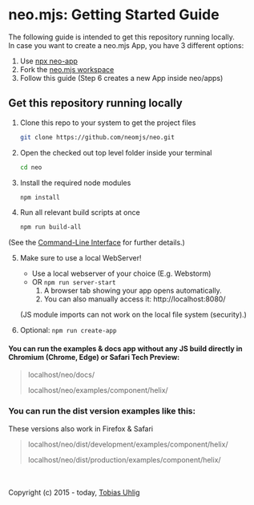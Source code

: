 # neo.mjs: Getting Started Guide
The following guide is intended to get this repository running locally.<br>
In case you want to create a neo.mjs App, you have 3 different options:

1. Use <a href="https://github.com/neomjs/create-app">npx neo-app</a>
2. Fork the <a href="https://github.com/neomjs/workspace">neo.mjs workspace</a>
3. Follow this guide (Step 6 creates a new App inside neo/apps)

## Get this repository running locally
1. Clone this repo to your system to get the project files
   ```sh
   git clone https://github.com/neomjs/neo.git
   ```

2. Open the checked out top level folder inside your terminal
   ```sh
   cd neo
   ```

3. Install the required node modules
   ```sh
   npm install
   ```

4. Run all relevant build scripts at once
   ```sh
   npm run build-all
   ```

(See the <a href="https://github.com/neomjs/neo/blob/dev/buildScripts/README.md">Command-Line Interface</a> for further details.)

5. Make sure to use a local WebServer!
   * Use a local webserver of your choice (E.g. Webstorm)
   * OR `npm run server-start` 
     1. A browser tab showing your app opens automatically.
     2. You can also manually access it: http://localhost:8080/

   (JS module imports can not work on the local file system (security).)
   
6. Optional: `npm run create-app`

#### You can run the examples & docs app **without** any JS build directly in Chromium (Chrome, Edge) or Safari Tech Preview:  
> localhost/neo/docs/
>
> localhost/neo/examples/component/helix/

### You can run the dist version examples like this:
These versions also work in Firefox & Safari

> localhost/neo/dist/development/examples/component/helix/
>
> localhost/neo/dist/production/examples/component/helix/

<br><br>
Copyright (c) 2015 - today, <a href="https://www.linkedin.com/in/tobiasuhlig/">Tobias Uhlig</a>
